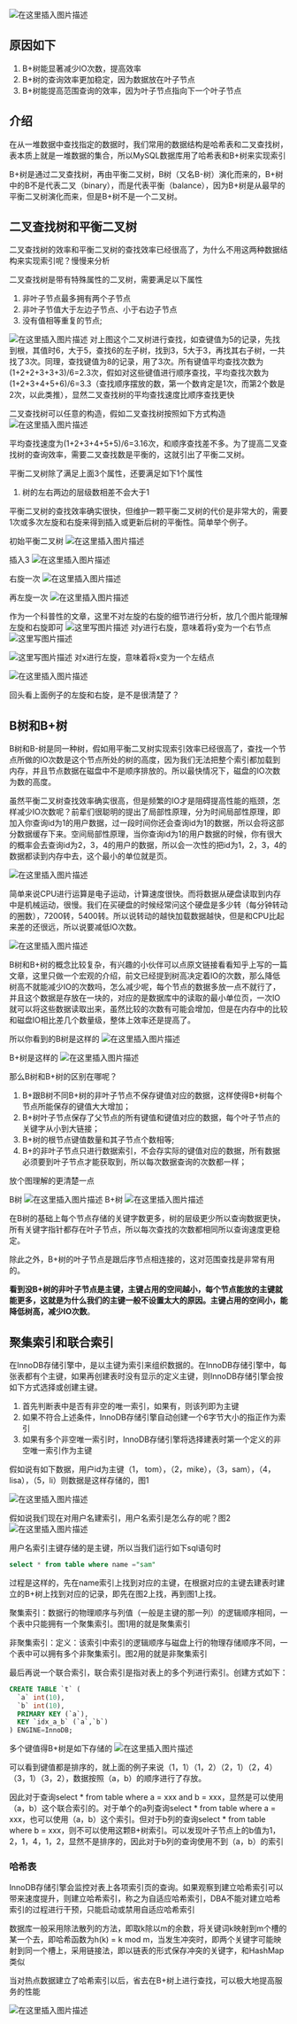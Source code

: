 ![在这里插入图片描述](https://img-blog.csdnimg.cn/20200901232617212.png?)
## 原因如下
1. B+树能显著减少IO次数，提高效率
2. B+树的查询效率更加稳定，因为数据放在叶子节点
3. B+树能提高范围查询的效率，因为叶子节点指向下一个叶子节点
## 介绍
在从一堆数据中查找指定的数据时，我们常用的数据结构是哈希表和二叉查找树，表本质上就是一堆数据的集合，所以MySQL数据库用了哈希表和B+树来实现索引

B+树是通过二叉查找树，再由平衡二叉树，B树（又名B-树）演化而来的，B+树中的B不是代表二叉（binary），而是代表平衡（balance），因为B+树是从最早的平衡二叉树演化而来，但是B+树不是一个二叉树。

## 二叉查找树和平衡二叉树
二叉查找树的效率和平衡二叉树的查找效率已经很高了，为什么不用这两种数据结构来实现索引呢？慢慢来分析

二叉查找树是带有特殊属性的二叉树，需要满足以下属性

 1. 非叶子节点最多拥有两个子节点
 2. 非叶子节值大于左边子节点、小于右边子节点
 3. 没有值相等重复的节点;

![在这里插入图片描述](https://img-blog.csdn.net/20181009234906304?)
对上图这个二叉树进行查找，如查键值为5的记录，先找到根，其值时6，大于5，查找6的左子树，找到3，5大于3，再找其右子树，一共找了3次。同理，查找键值为8的记录，用了3次。所有键值平均查找次数为(1+2+2+3+3+3)/6=2.3次，假如对这些键值进行顺序查找，平均查找次数为(1+2+3+4+5+6)/6=3.3（查找顺序摆放的数，第一个数肯定是1次，而第2个数是2次，以此类推），显然二叉查找树的平均查找速度比顺序查找更快

二叉查找树可以任意的构造，假如二叉查找树按照如下方式构造
![在这里插入图片描述](https://img-blog.csdn.net/20181010000158471?)

平均查找速度为(1+2+3+4+5+5)/6=3.16次，和顺序查找差不多。为了提高二叉查找树的查询效率，需要二叉查找数是平衡的，这就引出了平衡二叉树。

平衡二叉树除了满足上面3个属性，还要满足如下1个属性

 1. 树的左右两边的层级数相差不会大于1

平衡二叉树的查找效率确实很快，但维护一颗平衡二叉树的代价是非常大的，需要1次或多次左旋和右旋来得到插入或更新后树的平衡性。简单举个例子。

初始平衡二叉树
![在这里插入图片描述](https://img-blog.csdn.net/2018101000311183?)


插入3
![在这里插入图片描述](https://img-blog.csdn.net/20181010003124231?)

右旋一次
![在这里插入图片描述](https://img-blog.csdn.net/20181010003143646?)

再左旋一次
![在这里插入图片描述](https://img-blog.csdn.net/2018101000320517?)

作为一个科普性的文章，这里不对左旋的右旋的细节进行分析，放几个图片能理解左旋和右旋即可
![这里写图片描述](https://imgconvert.csdnimg.cn/aHR0cDovL2ltZy5ibG9nLmNzZG4ubmV0LzIwMTcxMTE1MDk1NDI0NjY0?x-oss-process=image/format,png)
对y进行右旋，意味着将y变为一个右节点
![这里写图片描述](https://imgconvert.csdnimg.cn/aHR0cDovL2ltZy5ibG9nLmNzZG4ubmV0LzIwMTcxMTE1MTAyMDUwODMy?x-oss-process=image/format,png)


![这里写图片描述](https://imgconvert.csdnimg.cn/aHR0cDovL2ltZy5ibG9nLmNzZG4ubmV0LzIwMTcxMTE1MDk1MDE2NzA3?x-oss-process=image/format,png)
对x进行左旋，意味着将x变为一个左结点

![在这里插入图片描述](https://img-blog.csdn.net/20181011000935254?)

回头看上面例子的左旋和右旋，是不是很清楚了？
## B树和B+树
B树和B-树是同一种树，假如用平衡二叉树实现索引效率已经很高了，查找一个节点所做的IO次数是这个节点所处的树的高度，因为我们无法把整个索引都加载到内存，并且节点数据在磁盘中不是顺序排放的。所以最快情况下，磁盘的IO次数为数的高度。

虽然平衡二叉树查找效率确实很高，但是频繁的IO才是阻碍提高性能的瓶颈，怎样减少IO次数呢？前辈们很聪明的提出了局部性原理，分为时间局部性原理，即加入你查询id为1的用户数据，过一段时间你还会查询id为1的数据，所以会将这部分数据缓存下来。空间局部性原理，当你查询id为1的用户数据的时候，你有很大的概率会去查询id为2，3，4的用户的数据，所以会一次性的把id为1，2，3，4的数据都读到内存中去，这个最小的单位就是页。

![在这里插入图片描述](https://img-blog.csdnimg.cn/20190827233646941.jpg?)

简单来说CPU进行运算是电子运动，计算速度很快。而将数据从硬盘读取到内存中是机械运动，很慢。我们在买硬盘的时候经常问这个硬盘是多少转（每分钟转动的圈数），7200转，5400转。所以说转动的越快加载数据越快，但是和CPU比起来差的还很远，所以说要减低IO次数。

![在这里插入图片描述](https://img-blog.csdnimg.cn/20190827233627885.png?)

B树和B+树的概念比较复杂，有兴趣的小伙伴可以点原文链接看看知乎上写的一篇文章，这里只做一个宏观的介绍，前文已经提到树高决定着IO的次数，那么降低树高不就能减少IO的次数吗，怎么减少呢，每个节点的数据多放一点不就行了，并且这个数据是存放在一块的，对应的是数据库中的读取的最小单位页，一次IO就可以将这些数据读取出来，虽然比较的次数有可能会增加，但是在内存中的比较和磁盘IO相比差几个数量级，整体上效率还是提高了。

所以你看到的B树是这样的
![在这里插入图片描述](https://img-blog.csdn.net/20181012003054431?)


B+树是这样的
![在这里插入图片描述](https://img-blog.csdn.net/20181012003112220?)

那么B树和B+树的区别在哪呢？

 1. B+跟B树不同B+树的非叶子节点不保存键值对应的数据，这样使得B+树每个节点所能保存的键值大大增加；
 2. B+树叶子节点保存了父节点的所有键值和键值对应的数据，每个叶子节点的关键字从小到大链接；
 3. B+树的根节点键值数量和其子节点个数相等;
 4. B+的非叶子节点只进行数据索引，不会存实际的键值对应的数据，所有数据必须要到叶子节点才能获取到，所以每次数据查询的次数都一样；

放个图理解的更清楚一点

B树
![在这里插入图片描述](https://img-blog.csdn.net/20181012005740498?)
B+树
![在这里插入图片描述](https://img-blog.csdn.net/20181012005717750?)

在B树的基础上每个节点存储的关键字数更多，树的层级更少所以查询数据更快，所有关键字指针都存在叶子节点，所以每次查找的次数都相同所以查询速度更稳定。

除此之外，B+树的叶子节点是跟后序节点相连接的，这对范围查找是非常有用的。

**看到没B+树的非叶子节点是主键，主键占用的空间越小，每个节点能放的主键就能更多，这就是为什么我们的主键一般不设置太大的原因。主键占用的空间小，能降低树高，减少IO次数**。

## 聚集索引和联合索引
在InnoDB存储引擎中，是以主键为索引来组织数据的。在InnoDB存储引擎中，每张表都有个主键，如果再创建表时没有显示的定义主键，则InnoDB存储引擎会按如下方式选择或创建主键。

 1. 首先判断表中是否有非空的唯一索引，如果有，则该列即为主键
 2. 如果不符合上述条件，InnoDB存储引擎自动创建一个6字节大小的指正作为索引
 3. 如果有多个非空唯一索引时，InnoDB存储引擎将选择建表时第一个定义的非空唯一索引作为主键

假如说有如下数据，用户id为主键（1， tom），（2，mike），（3，sam），（4，lisa），（5，li）则数据是这样存储的，图1

![在这里插入图片描述](https://img-blog.csdn.net/20181013113944410?)

假如说我们现在对用户名建索引，用户名索引是怎么存的呢？图2
![在这里插入图片描述](https://img-blog.csdn.net/20181013114236713?)

用户名索引主键存储的是主键，所以当我们运行如下sql语句时

```sql
select * from table where name ="sam"
```
过程是这样的，先在name索引上找到对应的主键，在根据对应的主键去建表时建立的B+树上找到对应的记录，即先在图2上找，再到图1上找。

聚集索引：数据行的物理顺序与列值（一般是主键的那一列）的逻辑顺序相同，一个表中只能拥有一个聚集索引。图1用的就是聚集索引

非聚集索引：定义：该索引中索引的逻辑顺序与磁盘上行的物理存储顺序不同，一个表中可以拥有多个非聚集索引。图2用的就是非聚集索引

最后再说一个联合索引，联合索引是指对表上的多个列进行索引。创建方式如下：

```sql
CREATE TABLE `t` (
  `a` int(10),
  `b` int(10),
  PRIMARY KEY (`a`),
  KEY `idx_a_b` (`a`,`b`)
) ENGINE=InnoDB;
```
多个键值得B+树是如下存储的
![在这里插入图片描述](https://img-blog.csdn.net/20181013121606354?)

可以看到键值都是排序的，就上面的例子来说（1，1）（1，2）（2，1）（2，4）（3，1）（3，2），数据按照（a，b）的顺序进行了存放。

因此对于查询select * from table where a = xxx and b = xxx，显然是可以使用（a，b）这个联合索引的。对于单个的a列查询select * from table where  a = xxx，也可以使用（a，b）这个索引。但对于b列的查询select * from table where b = xxx，则不可以使用这颗B+树索引。可以发现叶子节点上的b值为1，2，1，4，1，2，显然不是排序的，因此对于b列的查询使用不到（a，b）的索引

### 哈希表
InnoDB存储引擎会监控对表上各项索引页的查询。如果观察到建立哈希索引可以带来速度提升，则建立哈希索引，称之为自适应哈希索引，DBA不能对建立哈希索引的过程进行干预，只能启动或禁用自适应哈希索引

数据库一般采用除法散列的方法，即取k除以m的余数，将关键词k映射到m个槽的某一个去，即哈希函数为h(k) = k mod m，当发生冲突时，即两个关键字可能映射到同一个槽上，采用链接法，即以链表的形式保存冲突的关键字，和HashMap类似

当对热点数据建立了哈希索引以后，省去在B+树上进行查找，可以极大地提高服务的性能

![在这里插入图片描述](https://img-blog.csdn.net/20181009000358707?)